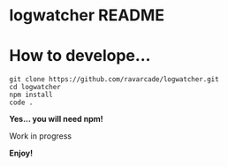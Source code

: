 # logwatcher README

# How to develope...

```
git clone https://github.com/ravarcade/logwatcher.git
cd logwatcher
npm install
code .
```
**Yes... you will need npm!**


Work in progress

**Enjoy!**
